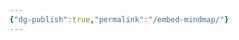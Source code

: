 ```yaml
---
{"dg-publish":true,"permalink":"/embed-mindmap/"}
---
```



<div class="transclusion internal-embed is-loaded"><div class="markdown-embed">





</div></div>
